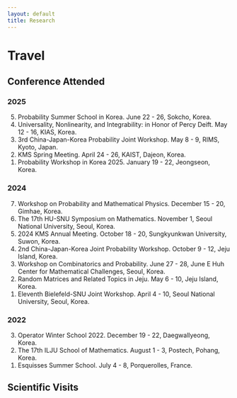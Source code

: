```yaml
---
layout: default
title: Research
---
```


# Travel

## Conference Attended

### 2025
<ol reversed>
  <li>
    Probability Summer School in Korea. June 22 - 26, Sokcho, Korea.
  </li>
  <li>
    Universality, Nonlinearity, and Integrability: in Honor of Percy Deift. May 12 - 16, KIAS, Korea.
  </li>
  <li>
    3rd China-Japan-Korea Probability Joint Workshop. May 8 - 9, RIMS, Kyoto, Japan.
  </li>
  <li>
    KMS Spring Meeting. April 24 - 26, KAIST, Dajeon, Korea.
  </li>
  <li>
    Probability Workshop in Korea 2025. January 19 - 22, Jeongseon, Korea.
  </li>
</ol>

### 2024
<ol reversed>
  <li>
    Workshop on Probability and Mathematical Physics. December 15 - 20, Gimhae, Korea.
  </li>
  <li>
    The 17th HU-SNU Symposium on Mathematics. November 1, Seoul National University, Seoul, Korea.
  </li>
  <li>
    2024 KMS Annual Meeting. October 18 - 20, Sungkyunkwan University, Suwon, Korea.
  </li>
  <li>
    2nd China-Japan-Korea Joint Probability Workshop. October 9 - 12, Jeju Island, Korea.
  </li>
  <li>
    Workshop on Combinatorics and Probability. June 27 - 28, June E Huh Center for Mathematical Challenges, Seoul, Korea.
  </li>
  <li>
    Random Matrices and Related Topics in Jeju. May 6 - 10, Jeju Island, Korea.
  </li>
  <li>
    Eleventh Bielefeld-SNU Joint Workshop. April 4 - 10, Seoul National University, Seoul, Korea.
  </li>
</ol>

### 2022
<ol reversed>
  <li>
    Operator Winter School 2022. December 19 - 22, Daegwallyeong, Korea.
  </li>
  <li>
    The 17th ILJU School of Mathematics. August 1 - 3, Postech, Pohang, Korea.
  </li>
  <li>
    Esquisses Summer School. July 4 - 8, Porquerolles, France.
  </li>
</ol>


## Scientific Visits
